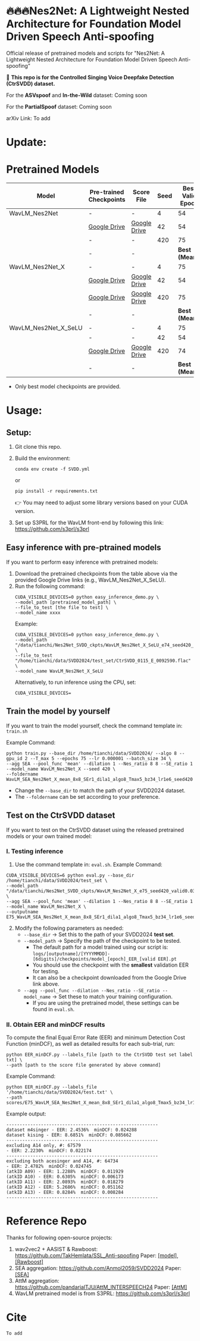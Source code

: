 # 🔥🔥🔥Nes2Net: A Lightweight Nested Architecture for Foundation Model Driven Speech Anti-spoofing
Official release of pretrained models and scripts for "Nes2Net: A Lightweight Nested Architecture for Foundation Model Driven Speech Anti-spoofing"

📢 **This repo is for the Controlled Singing Voice Deepfake Detection (CtrSVDD) dataset.**

For the **ASVspoof** and **In-the-Wild** dataset: Coming soon

For the **PartialSpoof** dataset: Coming soon

arXiv Link: To add

# Update:


# Pretrained Models
| Model                | Pre-trained Checkpoints | Score File       | Seed | Best Valid Epoch | w/o ACE. B.F. | w/ ACE. B.F. |
|----------------------|-------------------------|-------------------|------|------------------|---------------|--------------|
| WavLM_Nes2Net        | -                       | -                 | 4    | 54               | 2.55%         | 2.33%        |
|                      | [Google Drive](https://drive.google.com/file/d/1pSWexWq21iglI1P-qmISZKGb9Qsx0uzG/view?usp=sharing)       | [Google Drive](https://drive.google.com/file/d/1seEX9D_K09byNXDNs5BO6eSY4jXpOSm6/view?usp=sharing) | 42   | 54               | **2.53%**     | **2.22%**    |
|                      | -                       | -                 | 420  | 75               | 2.57%         | 2.27%        |
|                      | -                       | -                 |      | **Best (Mean):** | 2.53% (2.55%) | 2.22% (2.27%) |
| WavLM_Nes2Net_X      | -                       | -                 | 4    | 75               | 2.53%         | 2.29%        |
|                      | [Google Drive](https://drive.google.com/file/d/1EynkhacBVdUvami7pWX8fyUQnyZaRnvV/view?usp=sharing)       | [Google Drive](https://drive.google.com/file/d/1l86auTYnhETlri9u_lhbXpUQ6IWIcHar/view?usp=sharing) | 42   | 54               | 2.53%         | **2.20%**    |
|                      | [Google Drive](https://drive.google.com/file/d/1PrzfUyXQxytWlEyTTOvKLfXYzHjz3gbX/view?usp=sharing)       | [Google Drive](https://drive.google.com/file/d/1ye_UlNQigZBQm48pLzZiMOi8MTxITvpW/view?usp=sharing) | 420  | 75               | **2.48%**     | 2.22%        |
|                      | -                       | -                 |      | **Best (Mean):** | 2.48% (2.51%) | 2.20% (2.24%) |
| WavLM_Nes2Net_X_SeLU | -                       | -                 | 4    | 75               | 2.72%         | 2.40%        |
|                      | -                       | -                 | 42   | 54               | 3.07%         | 2.69%        |
|                      | [Google Drive](https://drive.google.com/file/d/1FBuzA-UBYDkjei_ByP8u7ZAm4Dn_LLSI/view?usp=drive_link)      | [Google Drive](https://drive.google.com/file/d/12Y4KRaKOLz5oDGRaHc_ZYEjE0dU4tsHK/view?usp=sharing) | 420  | 74               | **2.28%**     | **2.02%**    |
|                      | -                       | -                 |      | **Best (Mean):** | 2.28% (2.69%) | 2.02% (2.37%) |

* Only best model checkpoints are provided.



# Usage:

## Setup:

  1. Git clone this repo.
  2. Build the environment:
     ```
     conda env create -f SVDD.yml
     ```
     or
     ```
     pip install -r requirements.txt
     ```
     👉 You may need to adjust some library versions based on your CUDA version.
     
  3. Set up S3PRL for the WavLM front-end by following this link: https://github.com/s3prl/s3prl


## Easy inference with pre-ptrained models

If you want to perform easy inference with pretrained models:
  1. Download the pretrained checkpoints from the table above via the provided Google Drive links (e.g., WavLM_Nes2Net_X_SeLU).
  2. Run the following command: 
     ```
     CUDA_VISIBLE_DEVICES=0 python easy_inference_demo.py \
     --model_path [pretrained_model_path] \
     --file_to_test [the file to test] \
     --model_name xxxx
     ```
     Example:
     ```
     CUDA_VISIBLE_DEVICES=0 python easy_inference_demo.py \
     --model_path "/data/tianchi/Nes2Net_SVDD_ckpts/WavLM_Nes2Net_X_SeLU_e74_seed420_valid0.04245662278274772.pt" \
     --file_to_test "/home/tianchi/data/SVDD2024/test_set/CtrSVDD_0115_E_0092590.flac" \
     --model_name WavLM_Nes2Net_X_SeLU
     ```
     Alternatively, to run inference using the CPU, set:
     ```
     CUDA_VISIBLE_DEVICES= 
     ```
## Train the model by yourself
If you want to train the model yourself, check the command template in: ```train.sh```

Example Command:
  ```
  python train.py --base_dir /home/tianchi/data/SVDD2024/ --algo 8 --gpu_id 2 --T_max 5 --epochs 75 --lr 0.000001 --batch_size 34 \
  --agg SEA --pool_func 'mean' --dilation 1 --Nes_ratio 8 8 --SE_ratio 1 --model_name WavLM_Nes2Net_X --seed 420 \
  --foldername WavLM_SEA_Nes2Net_X_mean_8x8_SEr1_dila1_algo8_Tmax5_bz34_lr1e6_seed420
  ```

  * Change the ```--base_dir``` to match the path of your SVDD2024 dataset.
  * The ```--foldername``` can be set according to your preference.
    

## Test on the CtrSVDD dataset

If you want to test on the CtrSVDD dataset using the released pretrained models or your own trained model:

### I. Testing inference
  1. Use the command template in: ```eval.sh```. Example Command:
  ```
  CUDA_VISIBLE_DEVICES=6 python eval.py --base_dir /home/tianchi/data/SVDD2024/test_set \
  --model_path "/data/tianchi/Nes2Net_SVDD_ckpts/WavLM_Nes2Net_X_e75_seed420_valid0.03192785031473534.pt" \
  --agg SEA --pool_func 'mean' --dilation 1 --Nes_ratio 8 8 --SE_ratio 1 --model_name WavLM_Nes2Net_X \
  --outputname E75_WavLM_SEA_Nes2Net_X_mean_8x8_SEr1_dila1_algo8_Tmax5_bz34_lr1e6_seed420
  ```
  2. Modify the following parameters as needed:
     * ```--base_dir``` → Set this to the path of your SVDD2024 **test set**.
     * ```--model_path``` → Specify the path of the checkpoint to be tested.
       * The default path for a model trained using our script is:
         ```logs/[outputname]/[YYYYMMDD]-[6digits]/checkpoints/model_[epoch]_EER_[valid EER].pt```
       * You should use the checkpoint with the **smallest** validation EER for testing.
       * It can also be a checkpoint downloaded from the Google Drive link above.
     * ```--agg --pool_func --dilation --Nes_ratio --SE_ratio --model_name``` → Set these to match your training configuration.
       * If you are using the pretrained model, these settings can be found in ```eval.sh```. 

### II. Obtain EER and minDCF results
  To compute the final Equal Error Rate (EER) and minimum Detection Cost Function (minDCF), as well as detailed results for each sub-trial, run:
  ```
  python EER_minDCF.py --labels_file [path to the CtrSVDD test set label txt] \
  --path [path to the score file generated by above command]
  ``` 
    
  Example Command:
  ```
  python EER_minDCF.py --labels_file '/home/tianchi/data/SVDD2024/test.txt' \
  --path scores/E75_WavLM_SEA_Nes2Net_X_mean_8x8_SEr1_dila1_algo8_Tmax5_bz34_lr1e6_seed420.txt
  ```
    
  Example output:
  ```
  ---------------------------------------------------------
  dataset m4singer - EER: 2.4536%  minDCF: 0.024288
  dataset kising - EER: 8.6851%  minDCF: 0.085662
  ---------------------------------------------------------
  excluding A14 only, #: 67579
  - EER: 2.2230%  minDCF: 0.022174
  ---------------------------------------------------------
  excluding both acesinger and A14, #: 64734
  - EER: 2.4782%  minDCF: 0.024745
  (atkID A09) - EER: 1.2288%  minDCF: 0.011929
  (atkID A10) - EER: 0.6305%  minDCF: 0.006173
  (atkID A11) - EER: 2.0893%  minDCF: 0.018279
  (atkID A12) - EER: 5.2686%  minDCF: 0.051162
  (atkID A13) - EER: 0.8284%  minDCF: 0.008284
  ---------------------------------------------------------
  ```

# Reference Repo
Thanks for following open-source projects:
1. wav2vec2 + AASIST & Rawboost: https://github.com/TakHemlata/SSL_Anti-spoofing Paper: [[model]](https://arxiv.org/abs/2202.12233), [[Rawboost]](https://arxiv.org/abs/2202.12233)
2. SEA aggregation: https://github.com/Anmol2059/SVDD2024 Paper: [[SEA]](https://arxiv.org/abs/2409.02302)
3. AttM aggregation: https://github.com/pandarialTJU/AttM_INTERSPEECH24 Paper: [[AttM]](https://arxiv.org/abs/2406.10283v1)
4. WavLM pretrained model is from S3PRL: https://github.com/s3prl/s3prl

# Cite
```  
To add
```
